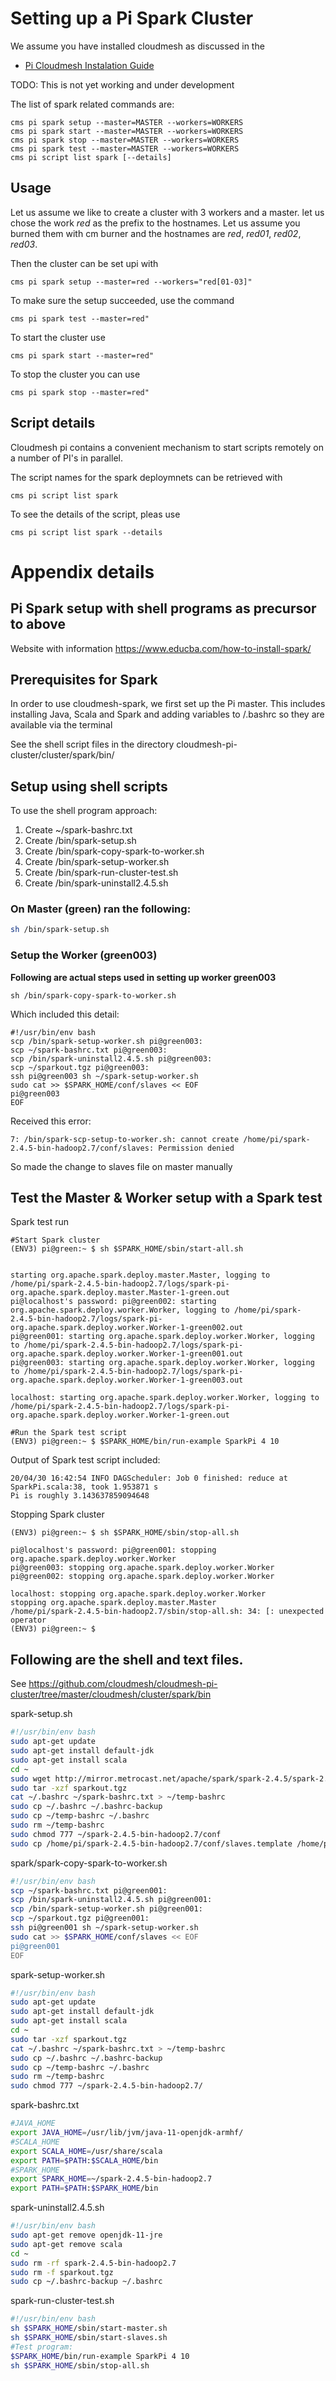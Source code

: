 # Setting up a Pi Spark Cluster

We assume you have installed cloudmesh as discussed in the

* [Pi Cloudmesh Instalation Guide](/README.md#installation)


TODO: This is not yet working and under development

The list of spark related commands are:

```
cms pi spark setup --master=MASTER --workers=WORKERS
cms pi spark start --master=MASTER --workers=WORKERS
cms pi spark stop --master=MASTER --workers=WORKERS
cms pi spark test --master=MASTER --workers=WORKERS
cms pi script list spark [--details]
```

## Usage

Let us assume we like to create a cluster with 3 workers and a master.
let us chose the work *red* as the prefix to the hostnames. Let us assume you burned them with cm burner and the hostnames are
*red*, *red01*, *red02*, *red03*.


Then the cluster can be set upi with

```
cms pi spark setup --master=red --workers="red[01-03]"
```

To make sure the setup succeeded, use the command

```
cms pi spark test --master=red"
```

To start the cluster use

```
cms pi spark start --master=red"
```

To stop the cluster you can use

```
cms pi spark stop --master=red"
```


## Script details

Cloudmesh pi contains a convenient mechanism to start scripts remotely
on a number of PI's in parallel.

The script names for the spark deploymnets can  be retrieved with

```
cms pi script list spark
```

To see the details of the script, pleas use

```
cms pi script list spark --details
```


# Appendix details

## Pi Spark setup with shell programs as precursor to above

Website with information <https://www.educba.com/how-to-install-spark/>


 ## Prerequisites for Spark
 
 In order to use cloudmesh-spark, we first set up the Pi master. This
  includes installing Java, Scala and Spark and adding variables to /.bashrc
   so they are available via the terminal
   
 See the shell script files in the directory
  cloudmesh-pi-cluster/cluster/spark/bin/

## Setup using shell scripts
 
 To use the shell program approach:
 1) Create ~/spark-bashrc.txt
 2) Create /bin/spark-setup.sh
 3) Create /bin/spark-copy-spark-to-worker.sh
 4) Create /bin/spark-setup-worker.sh
 5) Create /bin/spark-run-cluster-test.sh
 6) Create /bin/spark-uninstall2.4.5.sh
 

### On Master (green) ran the following:

```bash
sh /bin/spark-setup.sh
```

 ### Setup the Worker (green003)
 **Following are actual steps used in setting up worker green003**

    sh /bin/spark-copy-spark-to-worker.sh  

Which included this detail:

    #!/usr/bin/env bash
    scp /bin/spark-setup-worker.sh pi@green003:
    scp ~/spark-bashrc.txt pi@green003:
    scp /bin/spark-uninstall2.4.5.sh pi@green003:
    scp ~/sparkout.tgz pi@green003:
    ssh pi@green003 sh ~/spark-setup-worker.sh
    sudo cat >> $SPARK_HOME/conf/slaves << EOF
    pi@green003
    EOF

Received this error:

    7: /bin/spark-scp-setup-to-worker.sh: cannot create /home/pi/spark-2.4.5-bin-hadoop2.7/conf/slaves: Permission denied
 
 So made the change to slaves file on master manually
 
  
 ## Test the Master & Worker setup with a Spark test
 
 Spark test run
    
    #Start Spark cluster
    (ENV3) pi@green:~ $ sh $SPARK_HOME/sbin/start-all.sh


    starting org.apache.spark.deploy.master.Master, logging to /home/pi/spark-2.4.5-bin-hadoop2.7/logs/spark-pi-org.apache.spark.deploy.master.Master-1-green.out
    pi@localhost's password: pi@green002: starting org.apache.spark.deploy.worker.Worker, logging to /home/pi/spark-2.4.5-bin-hadoop2.7/logs/spark-pi-org.apache.spark.deploy.worker.Worker-1-green002.out
    pi@green001: starting org.apache.spark.deploy.worker.Worker, logging to /home/pi/spark-2.4.5-bin-hadoop2.7/logs/spark-pi-org.apache.spark.deploy.worker.Worker-1-green001.out
    pi@green003: starting org.apache.spark.deploy.worker.Worker, logging to /home/pi/spark-2.4.5-bin-hadoop2.7/logs/spark-pi-org.apache.spark.deploy.worker.Worker-1-green003.out

    localhost: starting org.apache.spark.deploy.worker.Worker, logging to /home/pi/spark-2.4.5-bin-hadoop2.7/logs/spark-pi-org.apache.spark.deploy.worker.Worker-1-green.out
    
    #Run the Spark test script   
    (ENV3) pi@green:~ $ $SPARK_HOME/bin/run-example SparkPi 4 10

    
 Output of Spark test script included:
 
    20/04/30 16:42:54 INFO DAGScheduler: Job 0 finished: reduce at SparkPi.scala:38, took 1.953871 s
    Pi is roughly 3.143637859094648  
    
Stopping Spark cluster

    (ENV3) pi@green:~ $ sh $SPARK_HOME/sbin/stop-all.sh

    pi@localhost's password: pi@green001: stopping org.apache.spark.deploy.worker.Worker
    pi@green003: stopping org.apache.spark.deploy.worker.Worker
    pi@green002: stopping org.apache.spark.deploy.worker.Worker

    localhost: stopping org.apache.spark.deploy.worker.Worker
    stopping org.apache.spark.deploy.master.Master
    /home/pi/spark-2.4.5-bin-hadoop2.7/sbin/stop-all.sh: 34: [: unexpected operator
    (ENV3) pi@green:~ $
    
    
## Following are the shell and text files.  

See <https://github.com/cloudmesh/cloudmesh-pi-cluster/tree/master/cloudmesh/cluster/spark/bin>
 
 spark-setup.sh
 
 ```bash
#!/usr/bin/env bash
sudo apt-get update
sudo apt-get install default-jdk
sudo apt-get install scala
cd ~
sudo wget http://mirror.metrocast.net/apache/spark/spark-2.4.5/spark-2.4.5-bin-hadoop2.7.tgz -O sparkout.tgz
sudo tar -xzf sparkout.tgz
cat ~/.bashrc ~/spark-bashrc.txt > ~/temp-bashrc
sudo cp ~/.bashrc ~/.bashrc-backup
sudo cp ~/temp-bashrc ~/.bashrc
sudo rm ~/temp-bashrc
sudo chmod 777 ~/spark-2.4.5-bin-hadoop2.7/conf
sudo cp /home/pi/spark-2.4.5-bin-hadoop2.7/conf/slaves.template /home/pi/spark-2.4.5-bin-hadoop2.7/conf/slaves
```

 spark/spark-copy-spark-to-worker.sh
  ```bash
#!/usr/bin/env bash
scp ~/spark-bashrc.txt pi@green001:
scp /bin/spark-uninstall2.4.5.sh pi@green001:
scp /bin/spark-setup-worker.sh pi@green001:
scp ~/sparkout.tgz pi@green001:
ssh pi@green001 sh ~/spark-setup-worker.sh
sudo cat >> $SPARK_HOME/conf/slaves << EOF
pi@green001
EOF
```

spark-setup-worker.sh
  ```bash
#!/usr/bin/env bash
sudo apt-get update
sudo apt-get install default-jdk
sudo apt-get install scala
cd ~
sudo tar -xzf sparkout.tgz
cat ~/.bashrc ~/spark-bashrc.txt > ~/temp-bashrc
sudo cp ~/.bashrc ~/.bashrc-backup
sudo cp ~/temp-bashrc ~/.bashrc
sudo rm ~/temp-bashrc
sudo chmod 777 ~/spark-2.4.5-bin-hadoop2.7/
```


spark-bashrc.txt

  ```bash
#JAVA_HOME
export JAVA_HOME=/usr/lib/jvm/java-11-openjdk-armhf/
#SCALA_HOME
export SCALA_HOME=/usr/share/scala
export PATH=$PATH:$SCALA_HOME/bin
#SPARK_HOME
export SPARK_HOME=~/spark-2.4.5-bin-hadoop2.7
export PATH=$PATH:$SPARK_HOME/bin
```
spark-uninstall2.4.5.sh

  ```bash
#!/usr/bin/env bash
sudo apt-get remove openjdk-11-jre
sudo apt-get remove scala
cd ~
sudo rm -rf spark-2.4.5-bin-hadoop2.7
sudo rm -f sparkout.tgz
sudo cp ~/.bashrc-backup ~/.bashrc
```

spark-run-cluster-test.sh
  ```bash
#!/usr/bin/env bash
sh $SPARK_HOME/sbin/start-master.sh
sh $SPARK_HOME/sbin/start-slaves.sh
#Test program:
$SPARK_HOME/bin/run-example SparkPi 4 10
sh $SPARK_HOME/sbin/stop-all.sh
```


